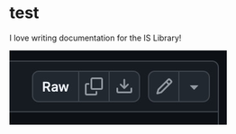 # test

I love writing documentation for the IS Library!

[![Watch the video](https://raw.githubusercontent.com/islibrary/test/main/thumbnail.jpeg)](https://raw.githubusercontent.com/islibrary/test/main/video.mp4)
